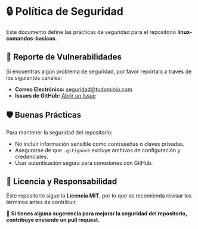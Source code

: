 # 🔒 Política de Seguridad  

Este documento define las prácticas de seguridad para el repositorio **linux-comandos-basicos**.  

## 📌 Reporte de Vulnerabilidades  
Si encuentras algún problema de seguridad, por favor repórtalo a través de los siguientes canales:  
- **Correo Electrónico:** seguridad@tudominio.com  
- **Issues de GitHub:** [Abrir un Issue](https://github.com/soyCamila01/linux-comandos-basicos/issues)  

## 🛡️ Buenas Prácticas  
Para mantener la seguridad del repositorio:  
- No incluir información sensible como contraseñas o claves privadas.  
- Asegurarse de que `.gitignore` excluye archivos de configuración y credenciales.  
- Usar autenticación segura para conexiones con GitHub.  

## 📜 Licencia y Responsabilidad  
Este repositorio sigue la **Licencia MIT**, por lo que se recomienda revisar los términos antes de contribuir.  

🚀 **Si tienes alguna sugerencia para mejorar la seguridad del repositorio, contribuye enviando un pull request.**  

